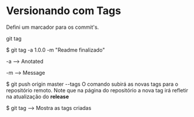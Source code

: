 # Versionando com Tags

Defini um marcador para os commit's.

git tag

$ git tag -a 1.0.0 -m "Readme finalizado"

-a --> Anotated

-m --> Message

$ git push origin master --tags
O comando subirá as novas tags para o repositório remoto.
Note que na página do repositório a nova tag irá refletir na atualização do **release**

$ git tag 
--> Mostra as tags criadas
